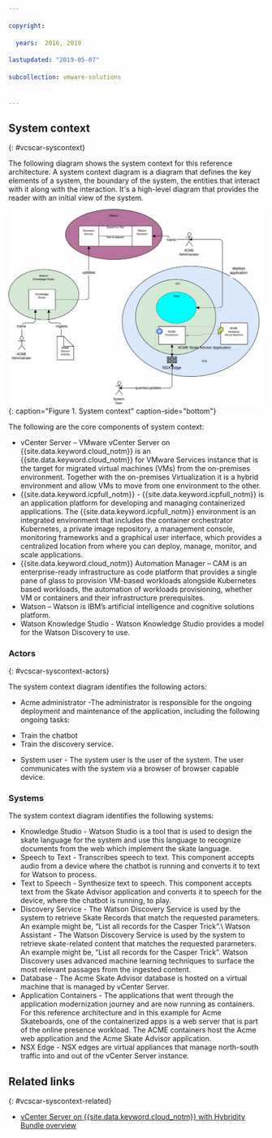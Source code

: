 ```yaml
---

copyright:

  years:  2016, 2019

lastupdated: "2019-05-07"

subcollection: vmware-solutions


---
```


## System context
{: #vcscar-syscontext}

The following diagram shows the system context for this reference
architecture. A system context diagram is a diagram that defines the key
elements of a system, the boundary of the system, the entities that
interact with it along with the interaction. It's a high-level diagram
that provides the reader with an initial view of the system.

![System context](../../images/vcscar-system-context.svg "System context"){: caption="Figure 1. System context" caption-side="bottom"}

The following are the core components of system context:
-	vCenter Server – VMware vCenter Server on {{site.data.keyword.cloud_notm}} is an {{site.data.keyword.cloud_notm}} for VMware
Services instance that is the target for migrated virtual machines (VMs) from the
on-premises environment. Together with the on-premises Virtualization it
is a hybrid environment and allow VMs to move from one environment
to the other.
-	{{site.data.keyword.icpfull_notm}} - {{site.data.keyword.icpfull_notm}} is an application platform for
developing and managing containerized applications. The {{site.data.keyword.icpfull_notm}} environment is an integrated
environment that includes the container orchestrator Kubernetes, a
private image repository, a management console, monitoring frameworks
and a graphical user interface, which provides a centralized location
from where you can deploy, manage, monitor, and scale applications.
-	{{site.data.keyword.cloud_notm}} Automation Manager – CAM is an enterprise-ready
infrastructure as code platform that provides a single pane of glass to
provision VM-based workloads alongside Kubernetes based workloads, the
automation of workloads provisioning, whether VM or containers and
their infrastructure prerequisites.
-	Watson – Watson is IBM’s artificial intelligence and cognitive solutions platform.
-	Watson Knowledge Studio - Watson Knowledge Studio provides a model for the
Watson Discovery to use.

### Actors
{: #vcscar-syscontext-actors}

The system context diagram identifies the following actors:

* Acme administrator -The administrator is responsible for the
ongoing deployment and maintenance of the application, including the
following ongoing tasks:
 - Train the chatbot
 - Train the discovery service.
* System user - The system user is the user of the
system. The user communicates with the system via a browser of
browser capable device.

### Systems
The system context diagram identifies the following systems:
* Knowledge Studio - Watson Studio is a tool that is used to design the
skate language for the system and use this language to recognize
documents from the web which implement the skate language.
* Speech to Text - Transcribes speech to text. This component accepts
audio from a device where the chatbot is running and converts it to text
for Watson to process.
* Text to Speech - Synthesize text to speech. This component
accepts text from the Skate Advisor application and converts it to
speech for the device, where the chatbot is running, to play.
* Discovery Service - The Watson Discovery Service is used by the
system to retrieve Skate Records that match the requested parameters. An
example might be, “List all records for the Casper Trick”.\ Watson
Assistant - The Watson Discovery Service is used by the system to
retrieve skate-related content that matches the requested parameters. An
example might be, “List all records for the Casper Trick”. Watson
Discovery uses advanced machine learning techniques to surface the most
relevant passages from the ingested content.  
* Database - The Acme Skate Advisor database is hosted on a virtual
machine that is managed by vCenter Server.
* Application Containers - The applications that went through the application modernization journey and are now running as containers. For this reference architecture and in this example for Acme Skateboards, one of the containerized apps is a web server that is part of the online presence workload. The ACME containers host the Acme web application and the Acme Skate Advisor application.
* NSX Edge - NSX edges are virtual appliances that manage north-south traffic into and out of the vCenter Server instance.

## Related links
{: #vcscar-syscontext-related}

* [vCenter Server on {{site.data.keyword.cloud_notm}} with Hybridity Bundle overview](/docs/services/vmwaresolutions/archiref/vcs?topic=vmware-solutions-vcs-hybridity-intro)
